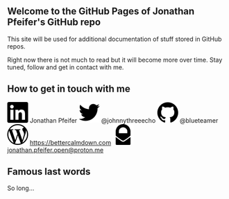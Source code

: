 ## Welcome to the GitHub Pages of Jonathan Pfeifer's GitHub repo

This site will be used for additional documentation of stuff stored in GitHub repos. 

Right now there is not much to read but it will become more over time. Stay tuned, follow and get in contact with me. 

## How to get in touch with me
![LinkedIn](/li.svg) Jonathan Pfeifer 
![Twitter](tw.svg) @johnnythreeecho 
![GitHub](gh.svg) @blueteamer 
![Wordpress Blog](wp.svg) https://bettercalmdown.com 
![EMail](pm.svg) jonathan.pfeifer.open@proton.me


## Famous last words 

So long... 
